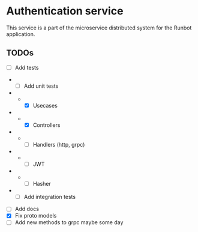 # Authentication service
This service is a part of the microservice distributed system for the Runbot application.

## TODOs
- [ ] Add tests
- - [ ] Add unit tests
- - -  [x] Usecases
- - -  [x] Controllers
- - -  [ ] Handlers (http, grpc)
- - -  [ ] JWT
- - -  [ ] Hasher
- - [ ] Add integration tests
- [ ] Add docs 
- [x] Fix proto models
- [ ] Add new methods to grpc maybe some day